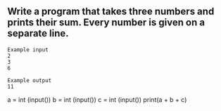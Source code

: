 ## Write a program that takes three numbers and prints their sum. Every number is given on a separate line.

```
Example input
2
3
6

Example output
11
```

a = int (input())
b = int (input())
c = int (input())
print(a + b + c)
